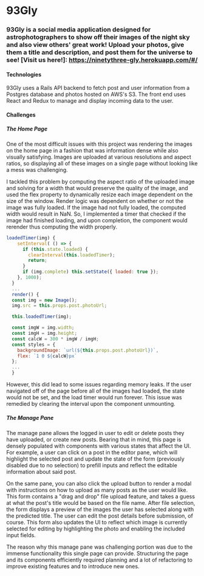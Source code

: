# 93Gly
### 93Gly is a social media application designed for astrophotographers to show off their images of the night sky and also view others' great work! Upload your photos, give them a title and description, and post them for the universe to see! [Visit us here!]: https://ninetythree-gly.herokuapp.com/#/

#### Technologies
93Gly uses a Rails API backend to fetch post and user information from a Postgres database and photos hosted on AWS's S3.
The front end uses React and Redux to manage and display incoming data to the user.

#### Challenges

##### The Home Page
One of the most difficult issues with this project was rendering the images on the home page in a fashion that was information dense while also visually satisfying. Images are uploaded at various resolutions and aspect ratios, so displaying all of these images on a single page without looking like a mess was challenging.

I tackled this problem by computing the aspect ratio of the uploaded image and solving for a width that would preserve the quality of the image, and used the flex property to dynamically resize each image dependent on the size of the window. Render logic was dependent on whether or not the image was fully loaded. If the image had not fully loaded, the computed width would result in NaN. So, I implemented a timer that checked if the image had finished loading, and upon completion, the component would rerender thus computing the width properly.
```javascript
loadedTimer(img) {
    setInterval( () => {
      if (this.state.loaded) {
        clearInterval(this.loadedTimer);
        return; 
      }
      if (img.complete) this.setState({ loaded: true });
    }, 1000);
  }
  ...
  render() {
  const img = new Image();
  img.src = this.props.post.photoUrl;

  this.loadedTimer(img);

  const imgW = img.width;
  const imgH = img.height; 
  const calcW = 300 * imgW / imgH;
  const styles = {
    backgroundImage: `url(${this.props.post.photoUrl})`,
    flex: `1 0 ${calcW}px`
  };
  ...
  }
```
However, this did lead to some issues regarding memory leaks. If the user navigated off of the page before all of the images had loaded, the state would not be set, and the load timer would run forever. This issue was remedied by clearing the interval upon the component unmounting.


##### The Manage Pane
The manage pane allows the logged in user to edit or delete posts they have uploaded, or create new posts. Bearing that in mind, this page is densely populated with components with various states that affect the UI. For example, a user can click on a post in the editor pane, which will highlight the selected post and update the state of the form (previously disabled due to no selection) to prefill inputs and reflect the editable information about said post.

On the same pane, you can also click the upload button to render a modal with instructions on how to upload as many posts as the user would like. This form contains a "drag and drop" file upload feature, and takes a guess at what the post's title would be based on the file name. After file selection, the form displays a preview of the images the user has selected along with the predicted title. The user can edit the post details before submission, of course. This form also updates the UI to reflect which image is currently selected for editing by highlighting the photo and enabling the included input fields.

The reason why this manage pane was challenging portion was due to the immense functionality this single page can provide. Structuring the page and its components efficiently required planning and a lot of refactoring to improve existing features and to introduce new ones.
